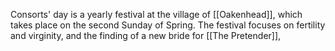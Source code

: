Consorts' day is a yearly festival at the village of [[Oakenhead]], which takes place on the second Sunday of Spring. The festival focuses on fertility and virginity, and the finding of a new bride for [[The Pretender]], 